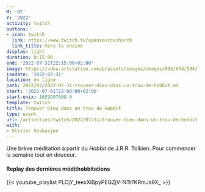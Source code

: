 ```yaml
---
M: '07'
Y: '2022'
activity: twitch
buttons:
- icon: twitch
  link: https://www.twitch.tv/opensourcechurch
  link_title: Vers la chaine
display: light
duration: 0:15:00
end: '2022-07-31T22:15:00+02:00'
image: https://cdna.artstation.com/p/assets/images/images/003/654/594/large/sam-robberechts-finalrender1.jpg
isodate: '2022-07-31'
location: en ligne
path: 2022/07/2022-07-31-trouver-dieu-dans-un-trou-de-hobbit.md
start: '2022-07-31T22:00:00+02:00'
start-unix: 1659297600.0
template: twitch
title: Trouver Dieu dans un trou de Hobbit
type: event
url: /activities/twitch/2022/07/31/trouver-dieu-dans-un-trou-de-hobbit
with:
- Olivier Keshavjee
---
```

Une brève méditation à partir du *Hobbit* de J.R.R. Tolkien. Pour commencer la semaine tout en douceur.



#### Replay des dernières médithobbitations

{{< youtube_playlist PLCjY_teexXiBpyPEGZjV-NTt7KRmJs9X_ >}}